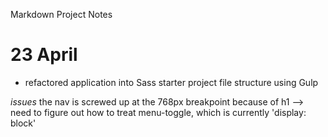 Markdown Project Notes 

# 23 April

- refactored application into Sass starter project file structure using Gulp

_issues_ the nav is screwed up at the 768px breakpoint because of h1 --> need to figure out how to treat menu-toggle, which is currently 'display: block'